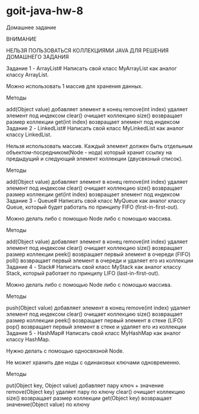 # goit-java-hw-8

Домашнее задание

ВНИМАНИЕ

НЕЛЬЗЯ ПОЛЬЗОВАТЬСЯ КОЛЛЕКЦИЯМИ JAVA ДЛЯ РЕШЕНИЯ ДОМАШНЕГО ЗАДАНИЯ

Задание 1 - ArrayList#
Написать свой класс MyArrayList как аналог классу ArrayList.

Можно использовать 1 массив для хранения данных.

Методы

add(Object value) добавляет элемент в конец
remove(int index) удаляет элемент под индексом
clear() очищает коллекцию
size() возвращает размер коллекции
get(int index) возвращает элемент под индексом
Задание 2 - LinkedList#
Написать свой класс MyLinkedList как аналог классу LinkedList.

Нельзя использовать массив. Каждый элемент должен быть отдельным объектом-посредником(Node - нода) который хранит ссылку на предыдущий и следующий элемент коллекции (двусвязный список).

Методы

add(Object value) добавляет элемент в конец
remove(int index) удаляет элемент под индексом
clear() очищает коллекцию
size() возвращает размер коллекции
get(int index) возвращает элемент под индексом
Задание 3 - Queue#
Написать свой класс MyQueue как аналог классу Queue, который будет работать по принципу FIFO (first-in-first-out).

Можно делать либо с помощью Node либо с помощью массива.

Методы

add(Object value) добавляет элемент в конец
remove(int index) удаляет элемент под индексом
clear() очищает коллекцию
size() возвращает размер коллекции
peek() возвращает первый элемент в очереди (FIFO)
poll() возвращает первый элемент в очереди и удаляет его из коллекции
Задание 4 - Stack#
Написать свой класс MyStack как аналог классу Stack, который работает по принципу LIFO (last-in-first-out).

Можно делать либо с помощью Node либо с помощью массива.

Методы

push(Object value) добавляет элемент в конец
remove(int index) удаляет элемент под индексом
clear() очищает коллекцию
size() возвращает размер коллекции
peek() возвращает первый элемент в стеке (LIFO)
pop() возвращает первый элемент в стеке и удаляет его из коллекции
Задание 5 - HashMap#
Написать свой класс MyHashMap как аналог классу HashMap.

Нужно делать с помощью односвязной Node.

Не может хранить две ноды с одинаковых ключами одновременно.

Методы

put(Object key, Object value) добавляет пару ключ + значение
remove(Object key) удаляет пару по ключу
clear() очищает коллекцию
size() возвращает размер коллекции
get(Object key) возвращает значение(Object value) по ключу
 
